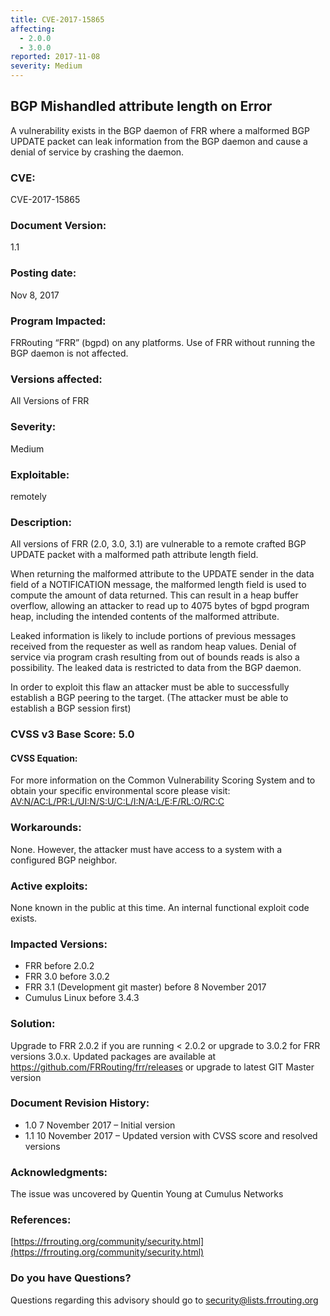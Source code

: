 ```yaml
---
title: CVE-2017-15865
affecting:
  - 2.0.0
  - 3.0.0
reported: 2017-11-08
severity: Medium
---
```


## BGP Mishandled attribute length on Error 

A vulnerability exists in the BGP daemon of FRR where a malformed BGP UPDATE packet can leak information from the BGP daemon and cause a denial of service by crashing the daemon.

### CVE: 
CVE-2017-15865

### Document Version: 
 1.1

### Posting date: 
Nov 8, 2017

### Program Impacted: 
FRRouting “FRR” (bgpd) on any platforms. Use of FRR without running the BGP daemon is not affected.

### Versions affected: 
All Versions of FRR

### Severity: 
Medium

### Exploitable: 
remotely

### Description: 
All versions of FRR (2.0, 3.0, 3.1) are vulnerable to a remote crafted BGP UPDATE packet with a malformed path attribute length field.

When returning the malformed attribute to the UPDATE sender in the data field of a NOTIFICATION message, the malformed length field is used to compute the amount of data returned. This can result in a heap buffer overflow, allowing an attacker to read up to 4075 bytes of bgpd program heap, including the intended contents of the malformed attribute.

Leaked information is likely to include portions of previous messages received from the requester as well as random heap values. Denial of service via program crash resulting from out of bounds reads is also a possibility. The leaked data is restricted to data from the BGP daemon.

In order to exploit this flaw an attacker must be able to successfully establish a BGP peering to the target. (The attacker must be able to establish a BGP session first)

### CVSS v3 Base Score: 5.0
#### CVSS Equation:
For more information on the Common Vulnerability Scoring System and to obtain your specific environmental score please visit:
[AV:N/AC:L/PR:L/UI:N/S:U/C:L/I:N/A:L/E:F/RL:O/RC:C](https://nvd.nist.gov/vuln-metrics/cvss/v3-calculator?vector=AV:N/AC:L/PR:L/UI:N/S:U/C:L/I:N/A:L/E:F/RL:O/RC:C "NIST CVSS Calculator")

### Workarounds: 
None. However, the attacker must have access to a system with a configured BGP neighbor. 

### Active exploits: 
None known in the public at this time. An internal functional exploit code exists.

### Impacted Versions:
- FRR before 2.0.2
- FRR 3.0 before 3.0.2
- FRR 3.1 (Development git master) before 8 November 2017
- Cumulus Linux before 3.4.3

### Solution: 
Upgrade to FRR 2.0.2 if you are running < 2.0.2 or upgrade to 3.0.2 for FRR versions 3.0.x.
Updated packages are available at https://github.com/FRRouting/frr/releases or upgrade to latest GIT Master version

### Document Revision History:
* 1.0  7 November 2017 – Initial version
* 1.1  10 November 2017 – Updated version with CVSS score and resolved versions

### Acknowledgments:
The issue was uncovered by Quentin Young at Cumulus Networks

### References:
[https://frrouting.org/community/security.html](https://frrouting.org/community/security.html)

### Do you have Questions? 
Questions regarding this advisory should go to security@lists.frrouting.org
